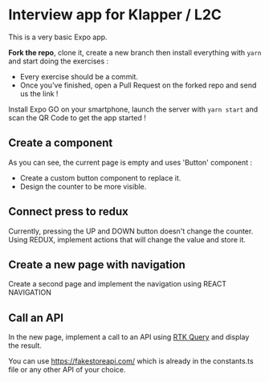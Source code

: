 # Interview app for Klapper / L2C

This is a very basic Expo app.

**Fork the repo**, clone it, create a new branch then install everything with `yarn` and start doing the exercises :

- Every exercise should be a commit.
- Once you've finished, open a Pull Request on the forked repo and send us the link !

Install Expo GO on your smartphone, launch the server with `yarn start` and scan the QR Code to get the app started !

## Create a component

As you can see, the current page is empty and uses 'Button' component :

- Create a custom button component to replace it.
- Design the counter to be more visible.

## Connect press to redux

Currently, pressing the UP and DOWN button doesn't change the counter. Using REDUX, implement actions that will change the value and store it.

## Create a new page with navigation

Create a second page and implement the navigation using REACT NAVIGATION

## Call an API

In the new page, implement a call to an API using [RTK Query](https://redux-toolkit.js.org/rtk-query/overview) and display the result.

You can use https://fakestoreapi.com/ which is already in the constants.ts file or any other API of your choice.

